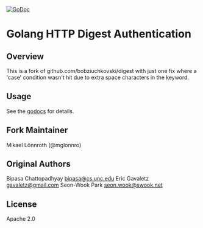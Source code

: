 [![GoDoc](https://godoc.org/github.com/bobziuchkovski/digest?status.svg)](https://godoc.org/github.com/bobziuchkovski/digest)

# Golang HTTP Digest Authentication

## Overview

This is a fork of github.com/bobziuchkovski/digest with just one fix where a 'case' condition wasn't hit due to extra space characters in the keyword.

## Usage

See the [godocs](https://godoc.org/github.com/bobziuchkovski/digest) for details.

## Fork Maintainer

Mikael Lönnroth (@mglonnro)

## Original Authors

Bipasa Chattopadhyay <bipasa@cs.unc.edu>
Eric Gavaletz <gavaletz@gmail.com>
Seon-Wook Park <seon.wook@swook.net>

## License

Apache 2.0
